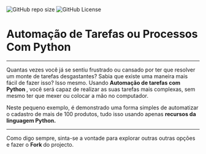 ![GitHub repo size](https://img.shields.io/github/repo-size/alveshatewa/Mini_Projecto_Cep)
![GitHub License](https://img.shields.io/github/license/alveshatewa/Mini_Projecto_Cep)

# Automação de Tarefas ou Processos Com Python
<hr>


Quantas vezes você já se sentiu frustrado ou cansado por ter que resolver um monte de tarefas desgastantes?
Sabia que existe uma maneira mais fácil de fazer isso? 
Isso mesmo. Usando <strong> Automação de tarefas com Python </strong>, você será capaz de realizar as suas tarefas mais 
complexas, sem mesmo ter que mexer ou colocar a mão no computador.

Neste pequeno exemplo, é demonstrado uma forma simples de automatizar o cadastro de mais de 100 produtos, 
tudo isso usando apenas <strong> recursos da linguagem Python.</strong> 
<hr>
Como digo sempre, sinta-se a vontade para explorar outras outras opções e fazer o <strong> Fork </strong>do projecto.
